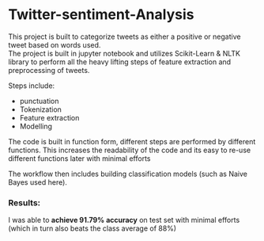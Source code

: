 # Twitter-sentiment-Analysis

This project is built to categorize tweets as either a positive or negative tweet based on words used.  
The project is built in jupyter notebook and utilizes Scikit-Learn & NLTK library to perform all the heavy lifting steps of feature extraction and preprocessing of tweets.  

Steps include:
* punctuation
* Tokenization
* Feature extraction
* Modelling

The code is built in function form, different steps are performed by different functions. This increases the readability of the code and its easy to re-use different functions later with minimal efforts

The workflow then includes building classification models (such as Naive Bayes used here).

### Results:
I was able to **achieve 91.79% accuracy** on test set with minimal efforts (which in turn also beats the class average of 88%)
